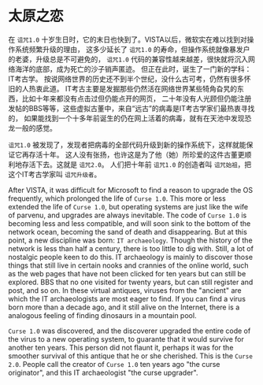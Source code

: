 # 太原之恋

在 `诅咒1.0` 十岁生日时，它的末日也快到了。VISTA以后，微软实在难以找到对操作系统频繁升级的理由，
这多少延长了 `诅咒1.0` 的寿命，但操作系统就像暴发户的老婆，升级总是不可避免的，
 `诅咒1.0` 代码的兼容性越来越差，很快就将沉入网络海洋的底部，成为死亡的沙子销声匿迹。
但正在此时，诞生了一门新的学科：IT考古学。
按说网络世界的历史还不到半个世纪，没什么古可考，仍然有很多怀旧的人热衷此道。
IT考古主要是发掘那些仍然活在网络世界某些犄角旮旯的东西，比如十年来都没有点击过但仍能点开的网页，
二十年没有人光顾但仍能注册发帖的BBS等等，这些虚拟古董中，来自“远古”的病毒是IT考古学家们最热衷寻找的，
如果能找到一个十多年前诞生的仍在网上活着的病毒，就有在天池中发现恐龙一般的感觉。

 `诅咒1.0` 被发现了，发现者把病毒的全部代码升级到新的操作系统下，这样就能保证它再存活十年。
这人没有张扬，也许这是为了他（她）所珍爱的这件古董更顺利地存活下去。这就是 `诅咒2.0`。
人们把十年前 `诅咒1.0` 的创造者叫 `诅咒始祖`，把这个IT考古学家叫 `诅咒升级者`。

After VISTA, it was difficult for Microsoft to find a reason to upgrade the OS frequently, which prolonged the life of `Curse 1.0`.
This more or less extended the life of `Curse 1.0`, but operating systems are just like the wife of parvenu, and upgrades are always inevitable.
The code of `Curse 1.0` is becoming less and less compatible, and will soon sink to the bottom of the network ocean,
becoming the sand of death and disappearing.
But at this point, a new discipline was born: `IT archaeology`.
Though the history of the network is less than half a century, there is too little to dig with.
Still, a lot of nostalgic people keen to do this.
IT archaeology is mainly to discover those things that still live in certain nooks and crannies of the online world,
such as the web pages that have not been clicked for ten years but can still be explored.
BBS that no one visited for twenty years, but can still register and post,  and so on.
In these virtual antiques, viruses from the "ancient" are which the IT archaeologists are most eager to find.
If you can find a virus born more than a decade ago, and it still alive on the Internet,
there is a analogous feeling of finding dinosaurs in a mountain pool.

`Curse 1.0` was discovered, and the discoverer upgraded the entire code of the virus to a new operating system,
to guarante that it would survive for another ten years.
This person did not flaunt it, perhaps it was for the smoother survival of this antique that he or she cherished.
This is the `Curse 2.0`.
People call the creator of `Curse 1.0` ten years ago "the curse originator", and this IT archaeologist "the curse upgrader".
